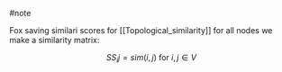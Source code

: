 #note 

Fox saving similari scores for [[Topological_similarity]] for all nodes we make a similarity matrix:

$$SS_ij = sim(i, j) \textrm{ for } i, j \in V$$

